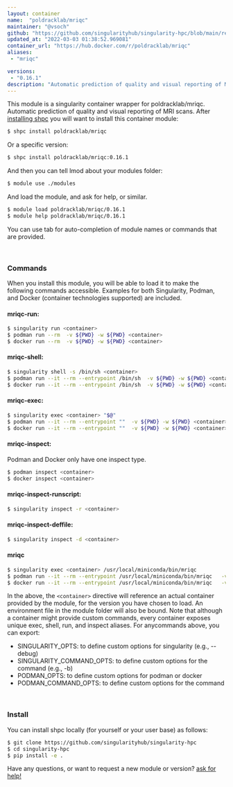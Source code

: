 ```yaml
---
layout: container
name:  "poldracklab/mriqc"
maintainer: "@vsoch"
github: "https://github.com/singularityhub/singularity-hpc/blob/main/registry/poldracklab/mriqc/container.yaml"
updated_at: "2022-03-03 01:38:52.969081"
container_url: "https://hub.docker.com/r/poldracklab/mriqc"
aliases:
 - "mriqc"

versions:
 - "0.16.1"
description: "Automatic prediction of quality and visual reporting of MRI scans."
---
```


This module is a singularity container wrapper for poldracklab/mriqc.
Automatic prediction of quality and visual reporting of MRI scans.
After [installing shpc](#install) you will want to install this container module:


```bash
$ shpc install poldracklab/mriqc
```

Or a specific version:

```bash
$ shpc install poldracklab/mriqc:0.16.1
```

And then you can tell lmod about your modules folder:

```bash
$ module use ./modules
```

And load the module, and ask for help, or similar.

```bash
$ module load poldracklab/mriqc/0.16.1
$ module help poldracklab/mriqc/0.16.1
```

You can use tab for auto-completion of module names or commands that are provided.

<br>

### Commands

When you install this module, you will be able to load it to make the following commands accessible.
Examples for both Singularity, Podman, and Docker (container technologies supported) are included.

#### mriqc-run:

```bash
$ singularity run <container>
$ podman run --rm  -v ${PWD} -w ${PWD} <container>
$ docker run --rm  -v ${PWD} -w ${PWD} <container>
```

#### mriqc-shell:

```bash
$ singularity shell -s /bin/sh <container>
$ podman run --it --rm --entrypoint /bin/sh  -v ${PWD} -w ${PWD} <container>
$ docker run --it --rm --entrypoint /bin/sh  -v ${PWD} -w ${PWD} <container>
```

#### mriqc-exec:

```bash
$ singularity exec <container> "$@"
$ podman run --it --rm --entrypoint ""  -v ${PWD} -w ${PWD} <container> "$@"
$ docker run --it --rm --entrypoint ""  -v ${PWD} -w ${PWD} <container> "$@"
```

#### mriqc-inspect:

Podman and Docker only have one inspect type.

```bash
$ podman inspect <container>
$ docker inspect <container>
```

#### mriqc-inspect-runscript:

```bash
$ singularity inspect -r <container>
```

#### mriqc-inspect-deffile:

```bash
$ singularity inspect -d <container>
```


#### mriqc
       
```bash
$ singularity exec <container> /usr/local/miniconda/bin/mriqc
$ podman run --it --rm --entrypoint /usr/local/miniconda/bin/mriqc   -v ${PWD} -w ${PWD} <container> -c " $@"
$ docker run --it --rm --entrypoint /usr/local/miniconda/bin/mriqc   -v ${PWD} -w ${PWD} <container> -c " $@"
```



In the above, the `<container>` directive will reference an actual container provided
by the module, for the version you have chosen to load. An environment file in the
module folder will also be bound. Note that although a container
might provide custom commands, every container exposes unique exec, shell, run, and
inspect aliases. For anycommands above, you can export:

 - SINGULARITY_OPTS: to define custom options for singularity (e.g., --debug)
 - SINGULARITY_COMMAND_OPTS: to define custom options for the command (e.g., -b)
 - PODMAN_OPTS: to define custom options for podman or docker
 - PODMAN_COMMAND_OPTS: to define custom options for the command

<br>
  
### Install

You can install shpc locally (for yourself or your user base) as follows:

```bash
$ git clone https://github.com/singularityhub/singularity-hpc
$ cd singularity-hpc
$ pip install -e .
```

Have any questions, or want to request a new module or version? [ask for help!](https://github.com/singularityhub/singularity-hpc/issues)